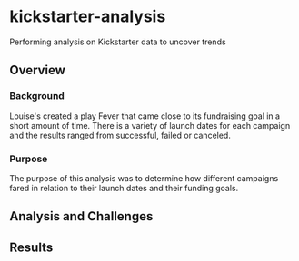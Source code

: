# kickstarter-analysis
Performing analysis on Kickstarter data to uncover trends
## Overview
### Background
Louise's created a play Fever that came close to its fundraising goal in a short amount of time. There is a variety of launch dates for each campaign and the results ranged from successful, failed or canceled.
### Purpose
The purpose of this analysis was to determine how different campaigns fared in relation to their launch dates and their funding goals.
## Analysis and Challenges

## Results
